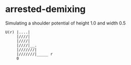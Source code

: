 # arrested-demixing

Simulating a shoulder potential of height 1.0 and width 0.5

```
U(r) |....|
     |////|
     |////|
     |////|__.
     |///////|
     |///////|_____ r
     0
```

